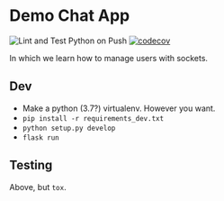 # Demo Chat App

![Lint and Test Python on Push](https://github.com/darkgoku/demo-chat-app/workflows/Lint%20and%20Test%20Python%20on%20Push/badge.svg)
[![codecov](https://codecov.io/gh/darkgoku/demo-chat-app/branch/master/graph/badge.svg)](https://codecov.io/gh/darkgoku/demo-chat-app)

In which we learn how to manage users with sockets.

## Dev

- Make a python (3.7?) virtualenv. However you want.
- `pip install -r requirements_dev.txt`
- `python setup.py develop`
- `flask run`


## Testing

Above, but `tox`.